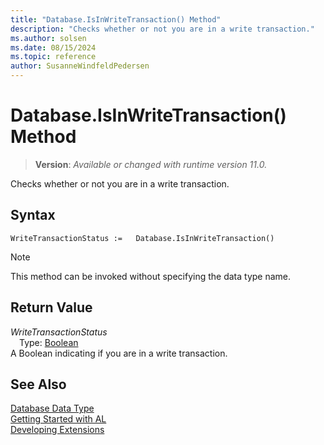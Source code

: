 ```yaml
---
title: "Database.IsInWriteTransaction() Method"
description: "Checks whether or not you are in a write transaction."
ms.author: solsen
ms.date: 08/15/2024
ms.topic: reference
author: SusanneWindfeldPedersen
---
```

[//]: # (START>DO_NOT_EDIT)
[//]: # (IMPORTANT:Do not edit any of the content between here and the END>DO_NOT_EDIT.)
[//]: # (Any modifications should be made in the .xml files in the ModernDev repo.)
# Database.IsInWriteTransaction() Method
> **Version**: _Available or changed with runtime version 11.0._

Checks whether or not you are in a write transaction.


## Syntax
```AL
WriteTransactionStatus :=   Database.IsInWriteTransaction()
```
> [!NOTE]
> This method can be invoked without specifying the data type name.

## Return Value
*WriteTransactionStatus*  
&emsp;Type: [Boolean](../boolean/boolean-data-type.md)  
A Boolean indicating if you are in a write transaction.


[//]: # (IMPORTANT: END>DO_NOT_EDIT)
## See Also
[Database Data Type](database-data-type.md)  
[Getting Started with AL](../../devenv-get-started.md)  
[Developing Extensions](../../devenv-dev-overview.md)